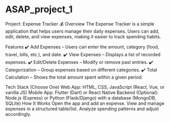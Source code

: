 # ASAP_project_1
Project: Expense Tracker 💰
Overview
The Expense Tracker is a simple application that helps users manage their daily expenses. Users can add, edit, delete, and view expenses, making it easier to track spending habits.

Features
✔️ Add Expenses – Users can enter the amount, category (food, travel, bills, etc.), and date.
✔️ View Expenses – Displays a list of recorded expenses.
✔️ Edit/Delete Expenses – Modify or remove past entries.
✔️ Categorization – Group expenses based on different categories.
✔️ Total Calculation – Shows the total amount spent within a given period.

Tech Stack (Choose One)
Web App: HTML, CSS, JavaScript (React, Vue, or vanilla JS)
Mobile App: Flutter (Dart) or React Native
Backend (Optional): Node.js (Express) or Python (Flask/Django) with a database (MongoDB, SQLite)
How It Works
Open the app and add an expense.
View and manage expenses in a structured table/list.
Analyze spending patterns and adjust accordingly.
